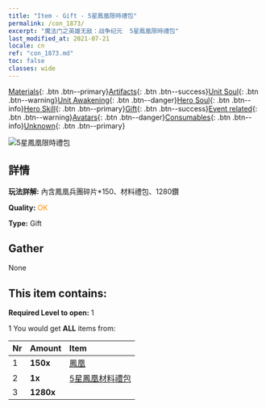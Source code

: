 ```yaml
---
title: "Item - Gift - 5星鳳凰限時禮包"
permalink: /con_1873/
excerpt: "魔法门之英雄无敌：战争纪元  5星鳳凰限時禮包"
last_modified_at: 2021-07-21
locale: cn
ref: "con_1873.md"
toc: false
classes: wide
---
```

 [Materials](/ItemsCN/){: .btn .btn--primary}[Artifacts](/ItemsCN/Artifacts/){: .btn .btn--success}[Unit Soul](/ItemsCN/UnitSoul/){: .btn .btn--warning}[Unit Awakening](/ItemsCN/UnitAwakening/){: .btn .btn--danger}[Hero Soul](/ItemsCN/HeroSoul/){: .btn .btn--info}[Hero Skill](/ItemsCN/HeroSkill/){: .btn .btn--primary}[Gift](/ItemsCN/Gift/){: .btn .btn--success}[Event related](/ItemsCN/Events/){: .btn .btn--warning}[Avatars](/ItemsCN/Avatars/){: .btn .btn--danger}[Consumables](/ItemsCN/Consumables/){: .btn .btn--info}[Unknown](/ItemsCN/Unknown/){: .btn .btn--primary}

 ![5星鳳凰限時禮包](/images/t/i_907496.png)

## 詳情
 **玩法詳解:** 內含鳳凰兵團碎片*150、材料禮包、1280鑽

 **Quality:** <span style="color: #FF8C00">OK</span>

 **Type:** Gift

## Gather

  None

## This item contains:

 **Required Level to open:** 1

 1 You would get **ALL** items  from:

  | Nr | Amount |     Item    |
  |:---|:-------|:------------|
  | 1 |  **150x** | [鳳凰](/cn/Items/unt_268/) |  | 
  | 2 |  **1x** | [5星鳳凰材料禮包](/cn/Items/con_1877/) |  | 
  | 3 |  **1280x** | <i class="fas fa-gem"/> |  | 
